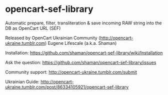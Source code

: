 opencart-sef-library
====================

Automatic prepare, filter, transliteration &amp; save incoming RAW string into the DB as OpenCart URL (SEF)

Released by OpenCart Ukrainian Community (http://opencart-ukraine.tumblr.com)
Eugene Lifescale (a.k.a. Shaman)

Installation:
https://github.com/shaman/opencart-sef-library/wiki/Installation

Ask the question:
https://github.com/shaman/opencart-sef-library/issues

Community support:
http://opencart-ukraine.tumblr.com/submit

Ukrainian Guide:
http://opencart-ukraine.tumblr.com/post/86334105921/opencart-sef-library

